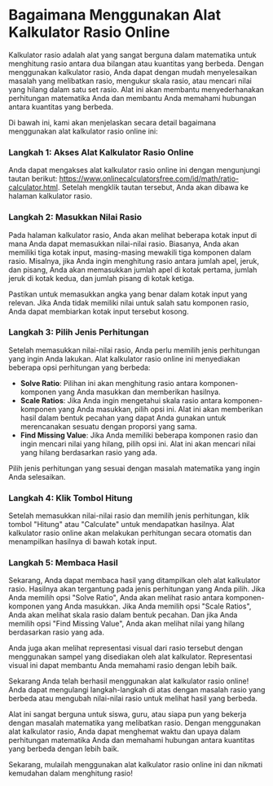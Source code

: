 Bagaimana Menggunakan Alat Kalkulator Rasio Online
==================================================

Kalkulator rasio adalah alat yang sangat berguna dalam matematika untuk menghitung rasio antara dua bilangan atau kuantitas yang berbeda. Dengan menggunakan kalkulator rasio, Anda dapat dengan mudah menyelesaikan masalah yang melibatkan rasio, mengukur skala rasio, atau mencari nilai yang hilang dalam satu set rasio. Alat ini akan membantu menyederhanakan perhitungan matematika Anda dan membantu Anda memahami hubungan antara kuantitas yang berbeda.

Di bawah ini, kami akan menjelaskan secara detail bagaimana menggunakan alat kalkulator rasio online ini:

### Langkah 1: Akses Alat Kalkulator Rasio Online

Anda dapat mengakses alat kalkulator rasio online ini dengan mengunjungi tautan berikut: <https://www.onlinecalculatorsfree.com/id/math/ratio-calculator.html>. Setelah mengklik tautan tersebut, Anda akan dibawa ke halaman kalkulator rasio.

### Langkah 2: Masukkan Nilai Rasio

Pada halaman kalkulator rasio, Anda akan melihat beberapa kotak input di mana Anda dapat memasukkan nilai-nilai rasio. Biasanya, Anda akan memiliki tiga kotak input, masing-masing mewakili tiga komponen dalam rasio. Misalnya, jika Anda ingin menghitung rasio antara jumlah apel, jeruk, dan pisang, Anda akan memasukkan jumlah apel di kotak pertama, jumlah jeruk di kotak kedua, dan jumlah pisang di kotak ketiga.

Pastikan untuk memasukkan angka yang benar dalam kotak input yang relevan. Jika Anda tidak memiliki nilai untuk salah satu komponen rasio, Anda dapat membiarkan kotak input tersebut kosong.

### Langkah 3: Pilih Jenis Perhitungan

Setelah memasukkan nilai-nilai rasio, Anda perlu memilih jenis perhitungan yang ingin Anda lakukan. Alat kalkulator rasio online ini menyediakan beberapa opsi perhitungan yang berbeda:

- **Solve Ratio**: Pilihan ini akan menghitung rasio antara komponen-komponen yang Anda masukkan dan memberikan hasilnya.
- **Scale Ratios**: Jika Anda ingin mengetahui skala rasio antara komponen-komponen yang Anda masukkan, pilih opsi ini. Alat ini akan memberikan hasil dalam bentuk pecahan yang dapat Anda gunakan untuk merencanakan sesuatu dengan proporsi yang sama.
- **Find Missing Value**: Jika Anda memiliki beberapa komponen rasio dan ingin mencari nilai yang hilang, pilih opsi ini. Alat ini akan mencari nilai yang hilang berdasarkan rasio yang ada.

Pilih jenis perhitungan yang sesuai dengan masalah matematika yang ingin Anda selesaikan.

### Langkah 4: Klik Tombol Hitung

Setelah memasukkan nilai-nilai rasio dan memilih jenis perhitungan, klik tombol "Hitung" atau "Calculate" untuk mendapatkan hasilnya. Alat kalkulator rasio online akan melakukan perhitungan secara otomatis dan menampilkan hasilnya di bawah kotak input.

### Langkah 5: Membaca Hasil

Sekarang, Anda dapat membaca hasil yang ditampilkan oleh alat kalkulator rasio. Hasilnya akan tergantung pada jenis perhitungan yang Anda pilih. Jika Anda memilih opsi "Solve Ratio", Anda akan melihat rasio antara komponen-komponen yang Anda masukkan. Jika Anda memilih opsi "Scale Ratios", Anda akan melihat skala rasio dalam bentuk pecahan. Dan jika Anda memilih opsi "Find Missing Value", Anda akan melihat nilai yang hilang berdasarkan rasio yang ada.

Anda juga akan melihat representasi visual dari rasio tersebut dengan menggunakan sampel yang disediakan oleh alat kalkulator. Representasi visual ini dapat membantu Anda memahami rasio dengan lebih baik.

Sekarang Anda telah berhasil menggunakan alat kalkulator rasio online! Anda dapat mengulangi langkah-langkah di atas dengan masalah rasio yang berbeda atau mengubah nilai-nilai rasio untuk melihat hasil yang berbeda.

Alat ini sangat berguna untuk siswa, guru, atau siapa pun yang bekerja dengan masalah matematika yang melibatkan rasio. Dengan menggunakan alat kalkulator rasio, Anda dapat menghemat waktu dan upaya dalam perhitungan matematika Anda dan memahami hubungan antara kuantitas yang berbeda dengan lebih baik.

Sekarang, mulailah menggunakan alat kalkulator rasio online ini dan nikmati kemudahan dalam menghitung rasio!